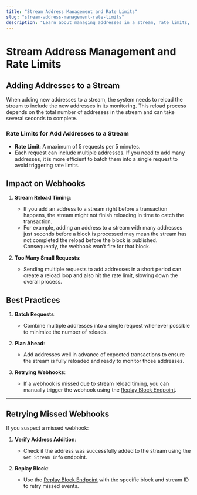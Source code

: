 ```yaml
---
title: "Stream Address Management and Rate Limits"
slug: "stream-address-management-rate-limits"
description: "Learn about managing addresses in a stream, rate limits, and best practices to ensure efficient monitoring using Moralis Streams."
---
```


# Stream Address Management and Rate Limits

## Adding Addresses to a Stream

When adding new addresses to a stream, the system needs to reload the stream to include the new addresses in its monitoring. This reload process depends on the total number of addresses in the stream and can take several seconds to complete.

### Rate Limits for Add Addresses to a Stream

- **Rate Limit**: A maximum of 5 requests per 5 minutes.
- Each request can include multiple addresses. If you need to add many addresses, it is more efficient to batch them into a single request to avoid triggering rate limits.

## Impact on Webhooks

1. **Stream Reload Timing**:

   - If you add an address to a stream right before a transaction happens, the stream might not finish reloading in time to catch the transaction.
   - For example, adding an address to a stream with many addresses just seconds before a block is processed may mean the stream has not completed the reload before the block is published. Consequently, the webhook won’t fire for that block.

2. **Too Many Small Requests**:
   - Sending multiple requests to add addresses in a short period can create a reload loop and also hit the rate limit, slowing down the overall process.

## Best Practices

1. **Batch Requests**:

   - Combine multiple addresses into a single request whenever possible to minimize the number of reloads.

2. **Plan Ahead**:

   - Add addresses well in advance of expected transactions to ensure the stream is fully reloaded and ready to monitor those addresses.

3. **Retrying Webhooks**:
   - If a webhook is missed due to stream reload timing, you can manually trigger the webhook using the [Replay Block Endpoint](https://api.moralis-streams.com/api-docs/#/EVM%20Streams/GetStreamBlockDataToWebhookByNumber).

---

## Retrying Missed Webhooks

If you suspect a missed webhook:

1. **Verify Address Addition**:

   - Check if the address was successfully added to the stream using the `Get Stream Info` endpoint.

2. **Replay Block**:
   - Use the [Replay Block Endpoint](https://api.moralis-streams.com/api-docs/#/EVM%20Streams/GetStreamBlockDataToWebhookByNumber) with the specific block and stream ID to retry missed events.
